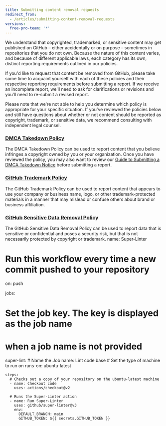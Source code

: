 ```yaml
---
title: Submitting content removal requests
redirect_from:
  - /articles/submitting-content-removal-requests
versions:
  free-pro-team: '*'
---
```


We understand that copyrighted, trademarked, or sensitive content may get published on GitHub – either accidentally or on purpose – sometimes in repositories that you do not own. Because the nature of this content varies, and because of different applicable laws, each category has its own, distinct reporting requirements outlined in our policies.

If you'd like to request that content be removed from GitHub, please take some time to acquaint yourself with each of these policies and their respective reporting requirements before submitting a report. If we receive an incomplete report, we'll need to ask for clarifications or revisions and you’ll need to re-submit a revised report.

Please note that we're not able to help you determine which policy is appropriate for your specific situation. If you’ve reviewed the policies below and still have questions about whether or not content should be reported as copyright, trademark, or sensitive data, we recommend consulting with independent legal counsel.

### [DMCA Takedown Policy](/articles/dmca-takedown-policy)
The DMCA Takedown Policy can be used to report content that you believe infringes a copyright owned by you or your organization. Once you have reviewed the policy, you may also want to review our [Guide to Submitting a DMCA Takedown Notice](/articles/guide-to-submitting-a-dmca-takedown-notice/) before submitting a report.

### [GitHub Trademark Policy](/articles/github-trademark-policy)
The GitHub Trademark Policy can be used to report content that appears to use your company or business name, logo, or other trademark-protected materials in a manner that may mislead or confuse others about brand or business affiliation.

### [GitHub Sensitive Data Removal Policy](/articles/github-sensitive-data-removal-policy)
The GitHub Sensitive Data Removal Policy can be used to report data that is sensitive or confidential and poses a security risk, but that is not necessarily protected by copyright or trademark.
name: Super-Linter

# Run this workflow every time a new commit pushed to your repository
on: push

jobs:
  # Set the job key. The key is displayed as the job name
  # when a job name is not provided
  super-lint:
    # Name the Job
    name: Lint code base
    # Set the type of machine to run on
    runs-on: ubuntu-latest

    steps:
      # Checks out a copy of your repository on the ubuntu-latest machine
      - name: Checkout code
        uses: actions/checkout@v2

      # Runs the Super-Linter action
      - name: Run Super-Linter
        uses: github/super-linter@v3
        env:
          DEFAULT_BRANCH: main
          GITHUB_TOKEN: ${{ secrets.GITHUB_TOKEN }}
